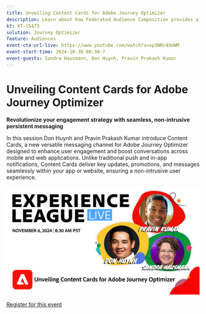 ```yaml
---
title: Unveiling Content Cards for Adobe Journey Optimizer 
description: Learn about how Federated Audience Composition provides a comprehensive approach to audience curation and activation with Real-Time CDP and Journey Optimizer. 
kt: KT-15473
solution: Journey Optimizer
feature: Audiences
event-cta-url-live: https://www.youtube.com/watch?v=xp3WRr4XmWM
event-start-time: 2024-10-30 08:30-7
event-guests: Sandra Hausmann, Don Huynh, Pravin Prakash Kumar
---
```

# Unveiling Content Cards for Adobe Journey Optimizer

**Revolutionize your engagement strategy with seamless, non-intrusive persistent messaging**

In this session Don Huynh and Pravin Prakash Kumar introduce Content Cards, a new versatile messaging channel for Adobe Journey Optimizer designed to enhance user engagement and boost conversations across mobile and web applications. Unlike traditional push and in-app notifications, Content Cards deliver key updates, promotions, and messages seamlessly within your app or website, ensuring a non-intrusive user experience. 


![experience league live](/help/experience-league-live/assets/WebBanner-Nov-6-2024.jpg)

[Register for this event](https://engage.adobe.com/ExpLeagueLive-241030.html?s_rtid=7015Y0000048hxzQAA&s_iid=&sfid=&acctid=&ecp=) 

   
